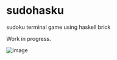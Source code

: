 # sudohasku
sudoku terminal game using haskell brick

Work in progress.

![image](https://github.com/LiamGoodacre/sudohasku/assets/1189645/38f03c5a-9c7a-4ca4-aa85-1b2739a22f27)
